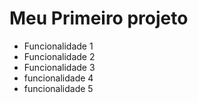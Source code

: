 # Meu Primeiro projeto
* Funcionalidade 1
* Funcionalidade 2
* Funcionalidade 3
* funcionalidade 4
* funcionalidade 5

